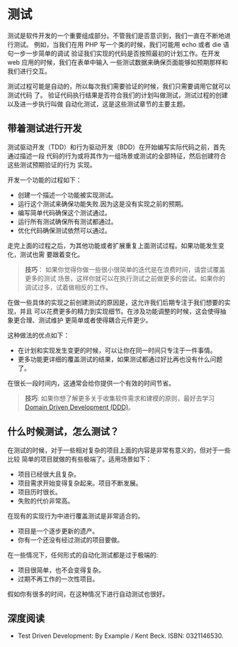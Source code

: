 测试
=======

测试是软件开发的一个重要组成部分。不管我们是否意识到，我们一直在不断地进行测试。
例如，当我们在用 PHP 写一个类的时候，我们可能用 echo 或者 die 语句一步一步简单的调试
验证我们实现的代码是否按照最初的计划工作。在开发 web 应用的时候，我们在表单中输入
一些测试数据来确保页面能够如预期那样和我们进行交互。

测试过程可能是自动的，所以每次我们需要验证的时候，我们只需要调用它就可以测试代码
了。 验证代码执行结果是否符合我们的计划叫做测试，测试过程的创建以及进一步执行叫做
自动化测试，这是这些测试章节的主要主题。


带着测试进行开发
------------------

测试驱动开发（TDD）和行为驱动开发（BDD）在开始编写实际代码之前，首先通过描述一段
代码的行为或将其作为一组场景或测试的全部特征，然后创建符合这些测试预期验证的行为
实现。


开发一个功能的过程如下：

- 创建一个描述一个功能被实现测试。
- 运行这个测试来确保功能失败.因为这是没有实现之前的预期。
- 编写简单代码确保这个测试通过。
- 运行所有测试确保所有测试都通过。
- 优化代码确保测试依然可以通过。

走完上面的过程之后，为其他功能或者扩展重复上面测试过程。如果功能发生变化，测试也需
要跟着变化。

> **技巧**： 如果你觉得你做一些很小很简单的迭代是在浪费时间，请尝试覆盖更多的测试
场景，这样你就可以在执行测试之前做更多的尝试。如果你的调试过多，试着做相反的工作。

在做一些具体的实现之前创建测试的原因是，这允许我们后期专注于我们想要的实现，并且
可以花费更多的精力到实现细节。在涉及功能调整的时候，这会使得抽象更合理、测试维护
更简单或者使得耦合元件更少。

这种做法的优点如下：

- 在计划和实现发生变更的时候，可以让你在同一时间只专注于一件事情。
- 更多功能更详细的覆盖测试的结果，如果测试都通过好比再也没有什么问题了。

在很长一段时间内，这通常会给你提供一个有效的时间节省。

> **技巧**: 如果你想了解更多关于收集软件需求和建模的原则，最好去学习 
[Domain Driven Development (DDD)](https://en.wikipedia.org/wiki/Domain-driven_design)。

什么时候测试，怎么测试？
------------------

在测试的时候，对于一些相对复杂的项目上面的内容是非常有意义的，但对于一些比较
简单的项目就做的有些极端了。适用场景如下：

- 项目已经很大且复杂。
- 项目需求开始变得复杂起来。项目不断发展。
- 项目历时很长。
- 失败的代价非常高。

在现有的实现行为中进行覆盖测试是非常适合的。

- 项目是一个逐步更新的遗产。
- 你有一个还没有经过测试的项目要做。

在一些情况下，任何形式的自动化测试都是过于极端的:

- 项目很简单，也不会变得复杂。
- 过期不再工作的一次性项目。

假如你有很多的时间，在这种情况下进行自动测试也很好。

深度阅读
-------------

- Test Driven Development: By Example / Kent Beck. ISBN: 0321146530.
